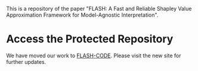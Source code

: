 This is a repository of the paper "FLASH: A Fast and Reliable Shapley Value Approximation Framework for Model-Agnostic Interpretation".

# Access the Protected Repository
We have moved our work to [FLASH-CODE](https://github.com/Betterjingxuan/FLASH_01.git). Please visit the new site for further updates.



